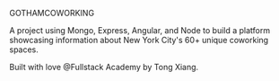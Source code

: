 GOTHAMCOWORKING

A project using Mongo, Express, Angular, and Node to build a platform showcasing information about New York City's 60+ unique coworking spaces. 

Built with love @Fullstack Academy by Tong Xiang. 